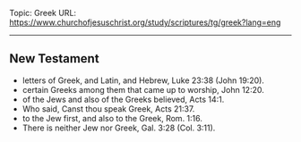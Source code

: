 Topic: Greek
URL: https://www.churchofjesuschrist.org/study/scriptures/tg/greek?lang=eng

---

## New Testament

- letters of Greek, and Latin, and Hebrew, Luke 23:38 (John 19:20).
- certain Greeks among them that came up to worship, John 12:20.
- of the Jews and also of the Greeks believed, Acts 14:1.
- Who said, Canst thou speak Greek, Acts 21:37.
- to the Jew first, and also to the Greek, Rom. 1:16.
- There is neither Jew nor Greek, Gal. 3:28 (Col. 3:11).

